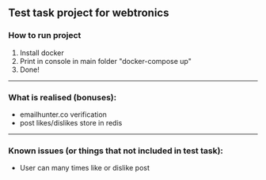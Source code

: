 Test task project for webtronics
---
### How to run project
1. Install docker
2. Print in console in main folder "docker-compose up"
3. Done!
---
### What is realised (bonuses):
- emailhunter.co verification
- post likes/dislikes store in redis
---
### Known issues (or things that not included in test task):
- User can many times like or dislike post
